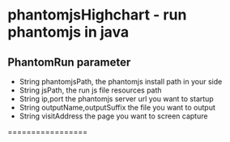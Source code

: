 phantomjsHighchart - run phantomjs in java
==============

## PhantomRun parameter
* String phantomjsPath, the phantomjs install path in your side
* String jsPath, the run js file resources path
* String ip,port the phantomjs server url you want to startup
* String outputName,outputSuffix the file you want to output
* String visitAddress the page you want to screen capture

=================
